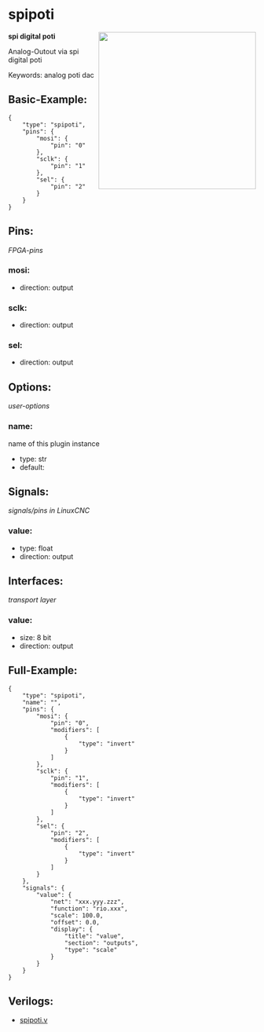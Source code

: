 # spipoti

<img align="right" width="320" src="image.png">

**spi digital poti**

Analog-Outout via spi digital poti

Keywords: analog poti dac

## Basic-Example:
```
{
    "type": "spipoti",
    "pins": {
        "mosi": {
            "pin": "0"
        },
        "sclk": {
            "pin": "1"
        },
        "sel": {
            "pin": "2"
        }
    }
}
```

## Pins:
*FPGA-pins*
### mosi:

 * direction: output

### sclk:

 * direction: output

### sel:

 * direction: output


## Options:
*user-options*
### name:
name of this plugin instance

 * type: str
 * default: 


## Signals:
*signals/pins in LinuxCNC*
### value:

 * type: float
 * direction: output


## Interfaces:
*transport layer*
### value:

 * size: 8 bit
 * direction: output


## Full-Example:
```
{
    "type": "spipoti",
    "name": "",
    "pins": {
        "mosi": {
            "pin": "0",
            "modifiers": [
                {
                    "type": "invert"
                }
            ]
        },
        "sclk": {
            "pin": "1",
            "modifiers": [
                {
                    "type": "invert"
                }
            ]
        },
        "sel": {
            "pin": "2",
            "modifiers": [
                {
                    "type": "invert"
                }
            ]
        }
    },
    "signals": {
        "value": {
            "net": "xxx.yyy.zzz",
            "function": "rio.xxx",
            "scale": 100.0,
            "offset": 0.0,
            "display": {
                "title": "value",
                "section": "outputs",
                "type": "scale"
            }
        }
    }
}
```

## Verilogs:
 * [spipoti.v](spipoti.v)
